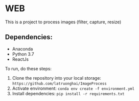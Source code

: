 # WEB

This is a project to process images (filter, capture, resize)

## Dependencies:

- Anaconda
- Python 3.7
- ReactJs

To run, do these steps:

1. Clone the repository into your local storage: `https://github.com/latruonghai/ImageProcess`
2. Activate environment: `conda env create -f environment.yml`
3. Install dependencies: `pip install -r requirements.txt`
